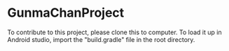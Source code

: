 # GunmaChanProject 

To contribute to this project, please clone this to computer.
To load it up in Android studio, import the "build.gradle" file in the root directory.
